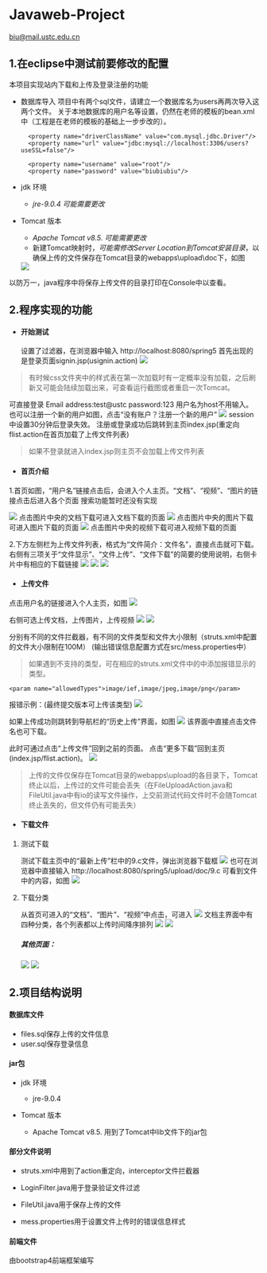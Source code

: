 
Javaweb-Project
========

biu@mail.ustc.edu.cn



1.在eclipse中测试前要修改的配置
----------------------------
本项目实现站内下载和上传及登录注册的功能

- 数据库导入
    项目中有两个sql文件，请建立一个数据库名为users再两次导入这两个文件。
    关于本地数据库的用户名等设置，仍然在老师的模板的bean.xml中（工程是在老师的模板的基础上一步步改的）。

        <property name="driverClassName" value="com.mysql.jdbc.Driver"/>
        <property name="url" value="jdbc:mysql://localhost:3306/users?useSSL=false"/>
        
        <property name="username" value="root"/>
        <property name="password" value="biubiubiu"/>

- jdk 环境
    + *jre-9.0.4 可能需要更改*
    
- Tomcat 版本
    + *Apache Tomcat v8.5. 可能需要更改*
    + 新建Tomcat映射时，*可能需修改Server Location到Tomcat安装目录*，以确保上传的文件保存在Tomcat目录的webapps\upload\doc下，如图
    <img src="1.JPG"/>
以防万一，java程序中将保存上传文件的目录打印在Console中以查看。



2.程序实现的功能
----------------------------
- #### 开始测试
    
    设置了过滤器，在浏览器中输入
    http://localhost:8080/spring5
    首先出现的是登录页面signin.jsp(usignin.action)
    <img src="signin.jpg"/>

>有时候css文件夹中的样式表在第一次加载时有一定概率没有加载，之后刷新又可能会陆续加载出来，可查看运行截图或者重启一次Tomcat。

可直接登录
Email address:test@ustc
password:123
用户名为host不用输入。
也可以注册一个新的用户如图，点击“没有账户？注册一个新的用户”
<img src="register.jpg"/>
session中设置30分钟后登录失效。
注册或登录成功后跳转到主页index.jsp(重定向flist.action在首页加载了上传文件列表)
>如果不登录就进入index.jsp则主页不会加载上传文件列表

- #### 首页介绍

1.首页如图，“用户名”链接点击后，会进入个人主页。“文档”、“视频”、“图片的链接点击后进入各个页面
搜索功能暂时还没有实现

<img src="index1.jpg"/>
点击图片中央的文档下载可进入文档下载的页面


<img src="index3.jpg"/>
点击图片中央的图片下载可进入图片下载的页面


<img src="index2.jpg"/>
点击图片中央的视频下载可进入视频下载的页面

2.下方左侧栏为上传文件列表，格式为“文件简介：文件名”，直接点击就可下载。
右侧有三项关于“文件显示”、“文件上传”、“文件下载”的简要的使用说明，右侧卡片中有相应的下载链接
<img src="index4.jpg"/>
<img src="index5.jpg"/>
<img src="index6.jpg"/>

- #### 上传文件

点击用户名的链接进入个人主页，如图
<img src="user1.jpg"/>


右侧可选上传文档，上传图片，上传视频
<img src="user2.jpg"/>
<img src="user3.jpg"/>

分别有不同的文件拦截器，有不同的文件类型和文件大小限制（struts.xml中配置的文件大小限制在100M）
(输出错误信息配置方式在src/mess.properties中）
>如果遇到不支持的类型，可在相应的struts.xml文件中的中添加报错显示的类型。

    <param name="allowedTypes">image/ief,image/jpeg,image/png</param>

报错示例：(最终提交版本可上传该类型)
<img src="upload1.jpg"/>

如果上传成功则跳转到导航栏的“历史上传”界面，如图
<img src="upload2.jpg"/>
该界面中直接点击文件名也可下载。

此时可通过点击“上传文件”回到之前的页面。
点击“更多下载”回到主页(index.jsp/flist.action)。
<img src="download1.jpg"/>

>上传的文件仅保存在Tomcat目录的webapps\upload的各目录下，Tomcat终止以后，上传过的文件可能会丢失（在FileUploadAction.java和FileUtil.java中有io的读写文件操作，上交前测试代码文件时不会随Tomcat终止丢失的，但文件仍有可能丢失）

- #### 下载文件
 
1. 测试下载

    测试下载主页中的“最新上传”栏中的9.c文件，弹出浏览器下载框
    <img src="download2.jpg"/>
    也可在浏览器中直接输入
    http://localhost:8080/spring5/upload/doc/9.c
    可看到文件中的内容，如图
    <img src="file.jpg"/>

2. 下载分类

    从首页可进入的“文档”、“图片”、“视频”中点击，可进入
    <img src="doc1.jpg"/>
    文档主界面中有四种分类，各个列表都以上传时间降序排列
    <img src="doc2.jpg"/>
    <img src="doc3.jpg"/>


    ##### 其他页面：
    <img src="video.jpg"/>
    <img src="pic.jpg"/>
    


2.项目结构说明
-------------
#### 数据库文件

- files.sql保存上传的文件信息
- user.sql保存登录信息

#### jar包

- jdk 环境
    + jre-9.0.4

- Tomcat 版本
    + Apache Tomcat v8.5. 用到了Tomcat中lib文件下的jar包


#### 部分文件说明

- struts.xml中用到了action重定向，interceptor文件拦截器

- LoginFilter.java用于登录验证文件过滤

- FileUtil.java用于保存上传的文件

- mess.properties用于设置文件上传时的错误信息样式

#### 前端文件
由bootstrap4前端框架编写

